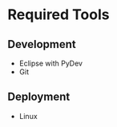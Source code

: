 Required Tools
==============

Development
-----------
- Eclipse with PyDev
- Git

Deployment
----------
- Linux

